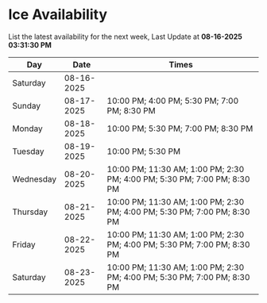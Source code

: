 # Ice Availability

List the latest availability for the next week, Last Update at **08-16-2025 03:31:30 PM**

| Day         | Date        | Times       |
| ----------- | ----------- | ----------- |
|Saturday|08-16-2025||
|Sunday|08-17-2025|10:00 PM; 4:00 PM; 5:30 PM; 7:00 PM; 8:30 PM|
|Monday|08-18-2025|10:00 PM; 5:30 PM; 7:00 PM; 8:30 PM|
|Tuesday|08-19-2025|10:00 PM; 5:30 PM|
|Wednesday|08-20-2025|10:00 PM; 11:30 AM; 1:00 PM; 2:30 PM; 4:00 PM; 5:30 PM; 7:00 PM; 8:30 PM|
|Thursday|08-21-2025|10:00 PM; 11:30 AM; 1:00 PM; 2:30 PM; 4:00 PM; 5:30 PM; 7:00 PM; 8:30 PM|
|Friday|08-22-2025|10:00 PM; 11:30 AM; 1:00 PM; 2:30 PM; 4:00 PM; 5:30 PM; 7:00 PM; 8:30 PM|
|Saturday|08-23-2025|10:00 PM; 11:30 AM; 1:00 PM; 2:30 PM; 4:00 PM; 5:30 PM; 7:00 PM; 8:30 PM|
